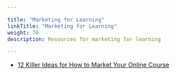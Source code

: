 ```yaml
---

title: "Marketing for Learning"  
linkTitle: "Marketing for Learning"  
weight: 70  
description: Resources for marketing for learning

---
```


* [12 Killer Ideas for How to Market Your Online Course](https://optinmonster.com/how-to-market-your-online-course/)

